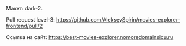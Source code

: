 Макет: dark-2.

Pull request level-3: https://github.com/AlekseySpirin/movies-explorer-frontend/pull/2

Ссылка на сайт: https://best-movies-explorer.nomoredomainsicu.ru
